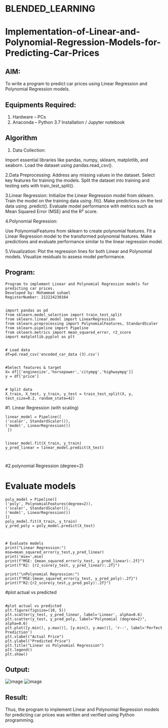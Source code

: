 # BLENDED_LEARNING
# Implementation-of-Linear-and-Polynomial-Regression-Models-for-Predicting-Car-Prices

## AIM:
To write a program to predict car prices using Linear Regression and Polynomial Regression models.

## Equipments Required:
1. Hardware – PCs
2. Anaconda – Python 3.7 Installation / Jupyter notebook

## Algorithm
1. Data Collection:

Import essential libraries like pandas, numpy, sklearn, matplotlib, and seaborn.
Load the dataset using pandas.read_csv().

2.Data Preprocessing:
Address any missing values in the dataset.
Select key features for training the models.
Split the dataset into training and testing sets with train_test_split().

3.Linear Regression:
Initialize the Linear Regression model from sklearn.
Train the model on the training data using .fit().
Make predictions on the test data using .predict().
Evaluate model performance with metrics such as Mean Squared Error (MSE) and the R² score.

4.Polynomial Regression:

Use PolynomialFeatures from sklearn to create polynomial features.
Fit a Linear Regression model to the transformed polynomial features.
Make predictions and evaluate performance similar to the linear regression model.

5.Visualization:
Plot the regression lines for both Linear and Polynomial models.
Visualize residuals to assess model performance.


## Program:
```
Program to implement Linear and Polynomial Regression models for predicting car prices.
Developed by: Mohammad suhael
RegisterNumber: 212224230164


import pandas as pd
from sklearn.model_selection import train_test_split
from sklearn.linear_model import LinearRegression
from sklearn.preprocessing import PolynomialFeatures, StandardScaler
from sklearn.pipeline import Pipeline
from sklearn.metrics import mean_squared_error, r2_score
import matplotlib.pyplot as plt


# Load data
df=pd.read_csv('encoded_car_data (3).csv')


#Select features & target
X= df[['enginesize','horsepower','citympg','highwaympg']]
y = df['price']


# Split data
X_train, X_test, y_train, y_test = train_test_split(X, y, test_size=0.2, random_state=42)
```

#1. Linear Regression (with scaling)
```
linear_model = Pipeline([
('scaler', StandardScaler()),
('model', LinearRegression())
 ])


linear_model.fit(X_train, y_train)
y_pred_linear = linear_model.predict(X_test)



```
#2.polynomial Regression (degree=2)

# Evaluate models
```
poly_model = Pipeline([
('poly', PolynomialFeatures(degree=2)),
('scaler', StandardScaler()),
('model', LinearRegression())
])
poly_model.fit(X_train, y_train)
y_pred_poly = poly_model.predict(X_test)



# Evaluate models
print("Linear Regression:")
mse=mean_squared_error(y_test,y_pred_linear)
print('mse=',mse)
print(f"MSE: {mean_squared_error(y_test, y_pred_linear):.2f}")
print(f"R2: {r2_score(y_test, y_pred_linear):.2f}")

print("\nPolynomial Regression:")
print(f"MSE:{mean_squared_error(y_test, y_pred_poly):.2f}")
print(f"R2:{r2_score(y_test,y_pred_poly):.2f}")
```
#plot actual vs predicted
```

#plot actual vs predicted
plt.figure(figsize=(10, 5))
plt.scatter(y_test, y_pred_linear, label='Linear', alpha=0.6)
plt.scatter(y_test, y_pred_poly, label="Polynomial (degree=2)", alpha=0.6)
plt.plot([y.min(), y.max()], [y.min(), y.max()], 'r--', label='Perfect Prediction')
plt.xlabel("Actual Price")
plt.ylabel("Predicted Price")
plt.title("Linear vs Polynomial Regression")
plt.legend()
plt.show()

```


## Output:

![image](https://github.com/user-attachments/assets/76e608a0-7472-4178-8be7-4693b10338dc)
![image](https://github.com/user-attachments/assets/87b49089-2e59-4e5a-bec0-ce26feca8907)




## Result:
Thus, the program to implement Linear and Polynomial Regression models for predicting car prices was written and verified using Python programming.
